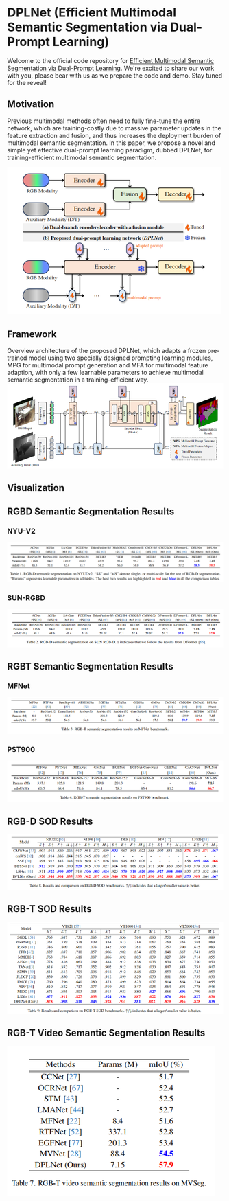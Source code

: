 
# DPLNet (Efficient Multimodal Semantic Segmentation via Dual-Prompt Learning)


Welcome to the official code repository for [Efficient Multimodal Semantic Segmentation via Dual-Prompt Learning](https://arxiv.org/pdf/2312.00360.pdf). We're excited to share our work with you, please bear with us as we prepare the code and demo. Stay tuned for the reveal!


## Motivation
Previous multimodal methods often need to fully fine-tune the entire network, which are training-costly due to massive parameter updates in the feature extraction and fusion, and thus increases the deployment burden of multimodal semantic segmentation. In this paper, we propose a novel and simple yet effective dual-prompt
learning paradigm, dubbed DPLNet, for training-efficient multimodal semantic segmentation.

<img src="https://github.com/ShaohuaDong2021/DPLNet/blob/main/figs/fig1.png" alt="Editor" width="500">

## Framework
Overview architecture of the proposed DPLNet, which adapts a frozen pre-trained model using two specially designed prompting learning modules, MPG for multimodal prompt generation and MFA for multimodal feature adaption, with only a few learnable parameters to achieve multimodal semantic segmentation in a training-efficient way.
![Framework](https://github.com/ShaohuaDong2021/DPLNet/blob/main/figs/framework.png)

## Visualization

## RGBD Semantic Segmentation Results
### NYU-V2
![Results](https://github.com/ShaohuaDong2021/DPLNet/blob/main/figs/nyuv2.png)

### SUN-RGBD
![Results](https://github.com/ShaohuaDong2021/DPLNet/blob/main/figs/sunrgbd.png)

## RGBT Semantic Segmentation Results
### MFNet
![Results](https://github.com/ShaohuaDong2021/DPLNet/blob/main/figs/mfnet.png)

### PST900
![Results](https://github.com/ShaohuaDong2021/DPLNet/blob/main/figs/PST900.png)

## RGB-D SOD Results
![Results](https://github.com/ShaohuaDong2021/DPLNet/blob/main/figs/RGBDSOD.png)

## RGB-T SOD Results
![Results](https://github.com/ShaohuaDong2021/DPLNet/blob/main/figs/RGBTSOD.png)

## RGB-T Video Semantic Segmentation Results
![Results](https://github.com/ShaohuaDong2021/DPLNet/blob/main/figs/MVSeg.png)
